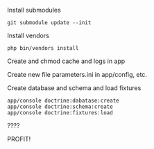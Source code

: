 Install submodules

    git submodule update --init

Install vendors

    php bin/vendors install

Create and chmod cache and logs in app

Create new file parameters.ini in app/config, etc.

Create database and schema and load fixtures

    app/console doctrine:dabatase:create
    app/console doctrine:schema:create
    app/console doctrine:fixtures:load

????

PROFIT!